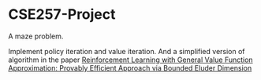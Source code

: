 # CSE257-Project

A maze problem.

Implement policy iteration and value iteration. And a simplified version of algorithm in the paper [Reinforcement Learning with General Value Function Approximation: Provably Efficient Approach via Bounded Eluder Dimension](https://arxiv.org/abs/2005.10804)
